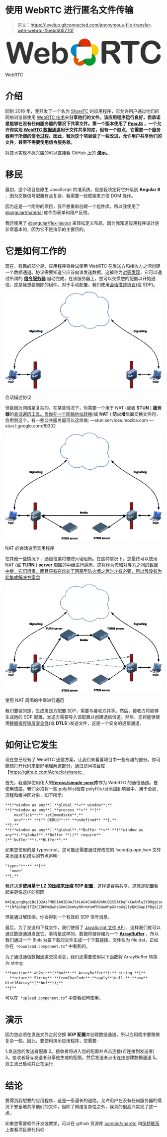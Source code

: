 # 使用 WebRTC 进行匿名文件传输

> 原文：<https://levelup.gitconnected.com/anonymous-file-transfer-with-webrtc-f5e6d505770f>

![](img/ce759502c69cf695865934a2b2c7a57f.png)

WebRTC

# 介绍

回到 2016 年，我开发了一个名为 [ShareTC](https://github.com/Acrecio/sharetc) 的应用程序，它允许用户通过他们的网络浏览器使用 [WebRTC 技术](https://webrtc.org/)来**分享他们的文件。该应用程序运行良好，但承诺是能够在没有任何服务器的情况下共享文件。第一个版本使用了 [PeerJS](https://peerjs.com/) ，一个允许你实现 [WebRTC 数据通道](https://www.html5rocks.com/en/tutorials/webrtc/datachannels/)用于文件共享的库，但有一个缺点，它需要一个服务器用于所谓的[信令过程](https://www.html5rocks.com/en/tutorials/webrtc/infrastructure/)。因此，我对这个项目做了一些改进，允许用户共享他们的文件，甚至不需要使用信令服务器。**

对技术实现不感兴趣的可以直接看 GitHub 上的 [**演示。**](https://github.com/Acrecio/sharetc)

# 移民

最初，这个项目是原生 JavaScript 的准系统，但是我决定将它升级到 **Angular 8** ，因为交换信号配置有点复杂，我需要一些框架来方便 DOM 操作。

因为这是一个附带的项目，我不想重新创建一个组件库，所以我使用了 [@angular/material](https://material.angular.io/) 库作为表单和用户反馈。

我还使用了 [@angular/flex-layout](https://github.com/angular/flex-layout) 来轻松定义布局，因为我知道应用程序设计是非常基本的，因为它不是演示的主要目的。

# 它是如何工作的

现在，有趣的部分是，应用程序将尝试使用 WebRTC 在发送方和接收方之间创建一个数据通道。协议需要知道它应该向谁发送数据，这被称为[对等发现](https://developer.mozilla.org/en-US/docs/Web/API/WebRTC_API/Signaling_and_video_calling)，它可以通过所谓的 [**信令服务器**](https://github.com/peers/peerjs-server) 自动完成，在该服务器上，您可以交换您的配置以开始通信，这是我想要删除的组件。对于手动配置，我们使用[会话描述协议](https://en.wikipedia.org/wiki/Session_Description_Protocol)(或 SDP)。

![](img/cf36338d478fefde4b745fc8ccae83b0.png)

会话描述协议

但是因为网络是复杂的，在某些情况下，你需要一个用于 NAT (或者 **STUN** ) **服务器**的[会话遍历工具。当你在一个](https://en.wikipedia.org/wiki/STUN)[网络地址转换](https://en.wikipedia.org/wiki/Network_address_translation)(或 **NAT** ) **防火墙**后面交换文件时，会用到这个。有一些公共服务器可以这样做:
—stun.services.mozilla.com
—stun.l.google.com:19302

![](img/1d57fa4957c0b4cf20bc656721a16a6d.png)

NAT 的会话遍历实用程序

在其他一些情况下，通信信道将被防火墙阻断。在这种情况下，您最终可以使用 NAT (或 **TURN** ) **server** 周围的中继进行[遍历，这将作为您和对等方之间的数据中继。它们很贵，而且只有在您处于阻塞型防火墙之后时才有必要，所以我没有为此集成解决方案😊](https://en.wikipedia.org/wiki/Traversal_Using_Relays_around_NAT)

![](img/4546e0c670ab5e9be773b3328d465430.png)

使用 NAT 周围的中继进行遍历

我们要做的是，生成发送方配置 SDP，需要与接收方共享。然后，接收方将能够生成他的 SDP 配置，发送方需要导入该配置以创建通信信道。然后，您将能够使用[数据报传输层安全性](https://en.wikipedia.org/wiki/Datagram_Transport_Layer_Security)(或 **DTLS** )发送文件，这是一个安全的通信通道。

# 如何让它发生

现在您已经有了 WebRTC 通信方案，让我们来看看项目中一些有趣的部分。你可能想打开代码来更好地理解这部分，通过访问项目库【https://github.com/Acrecio/sharetc。

首先，我选择使用伟大的[**feross/simple-peer**](https://github.com/feross/simple-peer)**库**作为 WebRTC 的通信通道。要使用该库，我们必须将一些 polyfills(检查 polyfills.ts)添加到项目中，用于全局、流程和缓冲区对象，如下所示:

```
**(**window as any**).**global **=** window**;**
**(**window as any**).**process **=** **{**
    nextTick**:** setImmediate**,**
    env**:** **{** DEBUG**:** **undefined** **},**
**};**
**(**window as any**).**global**.**Buffer **=** **(**window as any**).**global**.**Buffer **||** require**(**'buffer'**).**Buffer**;**
```

如果您使用的是 typescript，您可能还需要通过修改您的 *tsconfig.app.json* 文件来添加本机模块的节点声明:

```
"types"**:** **[**
  "node"
**],**
```

我还决定**使用[基于 LZ 的压缩](https://github.com/pieroxy/lz-string)来压缩 SDP 配置**，这样更容易共享。这就是配置看起来更像这样的原因:

```
N4IgLgngDgpiBcID2AzFMBOIA0IDOAJlAiAG4C8ADADobUB2S5AtkgF4CWANlwIYB0ggCoAJAJIBlAPqSpEgCIAFAIIAlIcoC0Adkr89ARgAEBgEwAWSuYCcZ7dZsAOc6e2Ptpo5SNiAcj8VzL30Qmjp6PHJNWgYwKi8Y**+**l5yPBh6AgwYAGNSROSUDnoAc0woDEKweDwAC15NUwBWADYjJuV4JoaO63gAZgAxeEcm**+**ABRAGF4bXN4W3h5Qf7JxvhzLoNBptGxyYbt0ZGG9tH5eGVtpp63eH7KVZ7lRzGDeHG769M7**+**Rf5O4AhUZ5chFDBIACuUHgfwAqr55AAZUYJcLJZh4DgETSpZi8ehgDhZeAAdQAshIjAAqRLMci8KBQLgE3j4pD0IwNRyOUwtaFKAD08iE8IkfIk4yEiiMAHcYAAjDBgLKaAjM3hZWr0egwLiJLLkPwBILWPTG**-**iNfgGXqOIFZXEEDHMmDwbzGXmS0xmUyNRrmXomPR6UwWhpGXraXq2IyQKBGapIPBgG12h1gJ1**+4**xCcbugyUBoNCzmez**+**kJBgwh6xR6Cx**+**NgKNZKDRmBGNX40gwJPpFNO4yupQmJrDXOmYZ**+02**m82WxzszncysxvAYFBcAAeRgwvAIGWLgeDa6gSAVofDtiBqXSmRyQLSmNQmltnZVqbwQIJME0UClBCm9m0TVzsosUwshgbRZRgdx7GaAhZQIT4slMFAAJfYDNDBFB1yKeAGmsD0DHA3ogWYDFnVPGAwAheAWygXg8GfFEUiyMAoHfA9KgaSgOMI3hl00ZgYFo3gSixDg2G7Shw2mAwuQI8IQAAXyAA
```

但是通过解压缩，你会得到一个有效的 SDP 信号消息。

最后，为了发送和下载文件，我们使用了 [JavaScript 文件 API](https://www.html5rocks.com/en/tutorials/file/dndfiles/) ，这样我们就可以通过数据通道发送它。事情是这样的，数据将被存储为一个 [**ArrayBuffer**](https://developer.mozilla.org/fr/docs/Web/JavaScript/Reference/Objets_globaux/ArrayBuffer) ，所以我们通过一个 Blob 为要下载的文件生成一个下载链接，文件名为 file.dat，正如你在` *download.component.ts`* 中看到的。

为了通过通信数据通道交换消息，我们还需要使用以下函数将 ArrayBuffer 转换为 string:

```
**function** ab2str**(**buf**:** ArrayBuffer**):** string **{**
  **return** String**.**fromCharCode**.**apply**(null,** **new** Uint16Array**(**buf**));**
**}**
```

可以在` *upload.component.ts`* 中查看如何使用。

# 演示

因为您必须在发送文件之前交换 **SDP 配置**并创建数据通道，所以应用程序要稍微复杂一些。因此，要使用演示应用程序，您需要:

1.发送您的发送者配置
2。接收者将进入您的配置并点击连接(它连接到发送者)
3。接收者将与发送者分享他生成的配置。然后发送者点击连接创建数据通道
5。双工流已启动并正在运行

# 结论

要得到我想要的应用程序，这是一条漫长的道路。允许用户在没有任何服务器的情况下安全地共享他们的文件，但除了网络复杂性之外，我真的很高兴实现了这一点。

如果您需要软件开发或教学，可以在 github 资源库 [acrecio/sharetc](https://github.com/Acrecio/sharetc) 和[保持联系](https://acrecio.com/contact)上查看项目源代码😊
